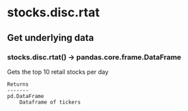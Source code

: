 # stocks.disc.rtat

## Get underlying data 
### stocks.disc.rtat() -> pandas.core.frame.DataFrame

Gets the top 10 retail stocks per day

    Returns
    -------
    pd.DataFrame
        Dataframe of tickers
